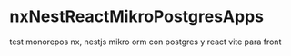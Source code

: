 # nxNestReactMikroPostgresApps
test monorepos nx, nestjs mikro orm con postgres y react vite para front

